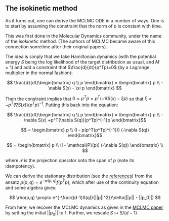 ## The isokinetic method

As it turns out, one can derive the MCLMC ODE in a number of ways. One is to start by assuming the constraint that the norm of $p$ is constant with time.

This was first done in the Molecular Dynamics community, under the name of the *isokinetic* method. (The authors of MCLMC became aware of this connection sometime after their original papers).

The idea is simply that we take Hamiltonian dynamics (with the potential energy $S$ being the log likelihood of the target distribution as usual, and $M=1$) and add a constraint that $\frac{d}{dt}(p^Tp)=0$ (by a Lagrange multiplier in the normal fashion):

$$
\frac{d}{dt}\begin{bmatrix}
q \\
p
\end{bmatrix}
= \begin{bmatrix}
p \\
-\nabla S(x) - \xi p
\end{bmatrix}
$$

Then the constraint implies that $0 = p^T\dot p=p^T(-\nabla S(x) - \xi p)$ so that $\xi = -p^T(\nabla S(x))(p^Tp)^{-1}$. Putting this back into the equation:

$$
\frac{d}{dt}\begin{bmatrix}
q \\
p
\end{bmatrix}
= \begin{bmatrix}
p \\
-\nabla S(x) +p^T(\nabla S(q))(p^Tp)^{-1}p
\end{bmatrix}$$

$$
= \begin{bmatrix}
p \\
(I - p(p^T(p^Tp)^{-1})) (-\nabla S(q))
\end{bmatrix}$$

$$
= \begin{bmatrix}
p \\
(I - \mathcal{P}(p)) (-\nabla S(q))
\end{bmatrix} \\
$$

where $\mathcal{P}$ is the projection operator onto the span of $p$ (note its idempotency).

We can derive the stationary distribution (see the [references](references/)) from the ansatz $\rho(p,q) = e^{-w(p,q)}f(p^Tp)$, which after use of the continuity equation and some algebra gives:

$$
\rho(p,q) \propto e^{-\frac{(d-1)S(q)}{||p||^2}}\delta(||p|| - ||p_0||)
$$

From here, we recover the MCLMC dynamics as given in the [MCLMC paper](https://arxiv.org/pdf/2303.18221.pdf) by setting the initial $||p_0||$ to $1$. Further, we rescale $S \mapsto S/(d-1)$.